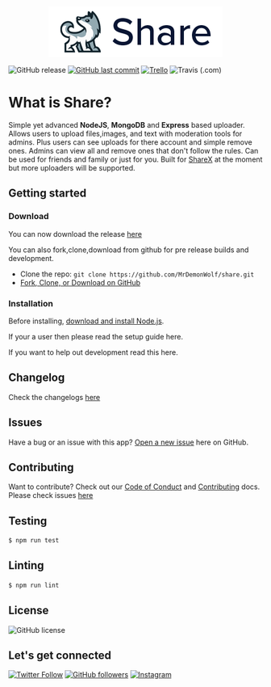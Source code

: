 <p align="center">
    <img src="logo.png"/>
</p>

![GitHub release](https://img.shields.io/github/release/mrdemonwolf/share-mrdemonwolf-me.svg?style=for-the-badge)
[![GitHub last commit](https://img.shields.io/github/last-commit/mrdemonwolf/share.svg?logo=git&style=for-the-badge)](https://github.com/mrdemonwolf/share)
[![Trello](https://img.shields.io/badge/Project%20Progress-blue?style=for-the-badge&logo=trello)](https://trello.com/b/uljnYGOg "Follow the project progress here.")
![Travis (.com)](https://img.shields.io/travis/com/mrdemonwolf/share?style=for-the-badge)
# What is Share?
Simple yet advanced **NodeJS**, **MongoDB** and **Express** based uploader.  Allows users to upload files,images, and text with moderation tools for admins.  Plus users can see uploads for there account and simple remove ones.  Admins can view all and remove ones that don't follow the rules. Can be used for friends and family or just for you.  Built for [ShareX](https://getsharex.com/) at the moment but more uploaders will be supported.

## Getting started

### Download
You can now download the release [here](/releases/latest)

You can also fork,clone,download from github for pre release builds and development.
* Clone the repo: `git clone https://github.com/MrDemonWolf/share.git`
* [Fork, Clone, or Download on GitHub](/)

### Installation
Before installing, [download and install Node.js](https://nodejs.org/en/download/).

If your a user then please read the setup guide here.

If you want to help out development read this here.

<!-- Add other helps in the code base here -->

## Changelog
Check the changelogs [here](https://mrdemonwolf.github.io/share/docs/changelog/)

## Issues
Have a bug or an issue with this app? [Open a new issue](/issues) here on GitHub.

## Contributing
Want to contribute? Check out our [Code of Conduct]() and [Contributing]() docs. Please check issues [here](/issues)

## Testing
```bash
$ npm run test
```

## Linting
```bash
$ npm run lint
```

## License
![GitHub license](https://img.shields.io/github/license/MrDemonWolf/share.svg?style=for-the-badge&logo=github)

## Let's get connected
[![Twitter Follow](https://img.shields.io/twitter/follow/MrDemonWolf.svg?style=for-the-badge&logo=twitter)](https://twitter.com/MrDemonWolf)
[![GitHub followers](https://img.shields.io/github/followers/nathanhenniges.svg?label=Follow&style=for-the-badge&logo=github)](https://github.com/nathanhenniges/)
[![Instagram](https://img.shields.io/static/v1.svg?label=follow&message=@MrDemonWolf&color=grey&logo=instagram&style=for-the-badge&logoColor=white&colorA=critical)](https://www.instagram.com/MrDemonWolf/)
